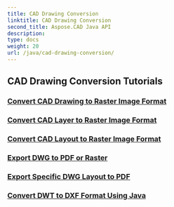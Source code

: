 ```yaml
---
title: CAD Drawing Conversion
linktitle: CAD Drawing Conversion
second_title: Aspose.CAD Java API
description: 
type: docs
weight: 20
url: /java/cad-drawing-conversion/
---
```


## CAD Drawing Conversion Tutorials
### [Convert CAD Drawing to Raster Image Format](./convert-cad-drawing-to-raster-image/)
### [Convert CAD Layer to Raster Image Format](./convert-cad-layer-to-raster-image/)
### [Convert CAD Layout to Raster Image Format](./convert-cad-layout-to-raster-image/)
### [Export DWG to PDF or Raster](./export-dwg-to-pdf-or-raster/)
### [Export Specific DWG Layout to PDF](./export-specific-dwg-layout-to-pdf/)
### [Convert DWT to DXF Format Using Java](./convert-dwt-to-dxf/)